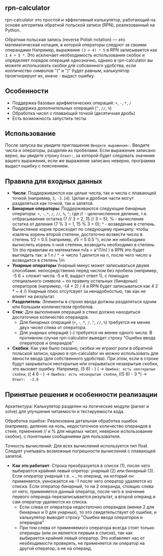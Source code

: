 ## rpn-calculator

rpn-calculator это простой и эффективный калькулятор, работающий на основе алгоритма обратной польской записи (RPN), реализованный на Python.

Обратная польская запись (reverse Polish notation) — это математическая нотация, в которой операторы следуют за своими операндами Например, выражение `(3 + 4) * 5` в RPN записывается как `3 4 + 5 *`. Это исключает необходимость использования скобок и определяет порядок операций однозначно, однако в rpn-calculator вы можете использовать скобки для собсвенного удобства, если колличество символов "(" и ")" будет равным, калькулятор проигнорирует их, иначе - выдаст ошибку.

## Особенности

*   Поддержка базовых арифметических операций: `+`, `-`, `*`, `/`
*   Поддержка дополнительных операций (`^`, `//`, `%`)
*   Обработка чисел с плавающей точкой (десятичная дробь)
*   Есть возможность запустить тесты





## Использование

После запуска вы увидите приглашение `Введите выражение:`. Вводите числа и операторы, разделяя их пробелами. Если выражение записано верно, вы увидете строку `Ответ:`, за которой будет следовать значение вашего выражения, если же выражение записано неверно, программа выдаст ошибку с пояснением.



## Правила для входных данных


*   **Числа**: Поддерживаются как целые числа, так и числа с плавающей точкой (например, `5`, `-3.14`). Целая и дробная части могут разделяться как точкой, так и запятой.
*   **Бинарные операторы**: Поддерживаются следующие бинарные операторы: `+`, `-`, `*`, `/`, `//`, `%`, `^`; где // - целочисленное деление, т.е. отбрасываение остатка (7 // 3 = 2, 15 // 3 = 5); % - вычисление остатка от деления (7 % 3 = 1, 15 % 3 = 0); ^ - возведение в степень.
    Вычисление корня происходит по следующему принципу: чтобы извлечь корень второй степени, достаточно возвести число в степень 1/2 = 0.5 (например, √5 = 5 0.5 ^), если же необходимо вычислить корень n-ной степени, возводить необходимо в степень 1/n (по правилам из математики n√a = a^(1/n) )  в RPN это будет выглядеть так:
    a 1 n / ^ -> число 1 делится на n, после чего число а возводится в степень 1/n
*   **Унарные операторы**
    Унарный минус может записываться двумя способами: непосредственно перед числом без пробела (непример, -5 6 + сложит числа -5 и 6, выдаст ответ 1), с помощью специального символа ~ по правилу остальных (бинарных) операторов (например, -(4 * 2) / 4 в RPN будет записываться как 4 2 * ~ 4 /)
    Унарный плюс отсутсвует за ненадобностью, так как не влияет на результат.
*   **Разделитель**: Элементы в строке ввода должны разделяться одним или большим колличеством пробелов.
*   **Стек**: Для выполнения операций в стеке должно находиться достаточное количество операндов.
    *   Для бинарных операций (`+`, `-`, `*`, `/`, `^`, `//`, `%`) требуется не менее двух чисел слева от оператора.
    *   Для унарных операций (`~`) требуется не менее одного числа.
    В противном случае rpn-calculator выведет строку "Ошибка ввода операторов и операндов"
*   **Скобки**: Как уже было сказано, скобки не играют роли в обратной польской записи, однако в rpn-calculator их можно использовать для явности ввода (для собственного удобства). При этом, если в строке будут закрываться неоткрытые или открываться незакрытые скобки, это вызовет ошибку.  Например, (5 6) - ) ( -> `Ошибка: есть неоткрытые скобки`, (( 4 6 - ) -> `Ошибка: есть незакрытые скобки`, ((5 6) - 3 *) -> `Ответ:  -3.0 `



## Принятые решения и особенности реализации
Архитектура: Калькулятор разделен на логические модули (parser и solve) для улучшения читаемости и тестируемости кода.

Обработка ошибок: Реализована детальная обработка ошибок (например, деление на ноль, недостаточное количество операндов в стеке, прменение // и % для нецелых чисел, неверное использование скобок), с понятными сообщениями для пользователя.

Точность вычислений: Для всех вычислений используется тип float. Следует учитывать возможные погрешности вычислений с плавающей запятой.

*   **Как это работает**: Строка преобразуется в список (1), после чего выбирается крайний левый опретор: унарный (2) или бинарный (3). Если оператор унарный т.е. ~ , то операнд, на который он применяется, умножается на -1 после чего оператор удаляется из списка. Если оператор бинарный, то на 2 операнда, стоящих слева от него, применяется данный оператор, после чего в значение первого операнда перезаписывается результат, а второй операнд и сам оператор удаляются из списка.
    *   Если слева от оператора недостаточно операндов (менее 2 для бинарных и 0 для унарных), то это свидетельствует об ошибке, и калькулятор выводит строку "Ошибка ввода операторов и операндов"
    *   При том слева от применяемого оператора всегда стоят только операнды (или он является первым в списке), так как выбирается крайний левый оператор. Это избавляет нас от необходимости проверять, не применяется ли оператор на другой оператор, а не на операнд.

